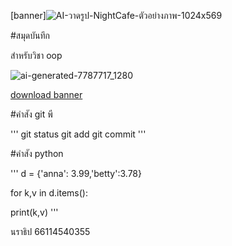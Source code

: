 [banner]![AI-วาดรูป-NightCafe-ตัวอย่างภาพ-1024x569](https://github.com/ploikj/oop01/assets/159878752/7a4ef2f3-33b3-4ef9-9bc8-3491a387a0c1)

#สมุดบันทึก

สำหรับวิชา oop

![ai-generated-7787717_1280](https://github.com/ploikj/oop01/assets/159878752/c4405be9-2ff9-40ef-8f8c-78fa27bc43b1)

[download banner](./banner.jpg)

#คำสัง git พี

'''
git status
git add
git commit
'''

#คำสัง python 

'''
d = {'anna': 3.99,'betty':3.78}

for k,v in d.items():

  print(k,v)
'''

นราธิป
66114540355
